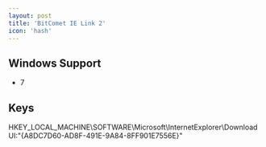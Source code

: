 ```yaml
---
layout: post
title: 'BitComet IE Link 2'
icon: 'hash'
---
```


## Windows Support

- 7



## Keys

HKEY_LOCAL_MACHINE\SOFTWARE\Microsoft\InternetExplorer\DownloadUI:"{A8DC7D60-AD8F-491E-9A84-8FF901E7556E}"

